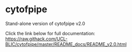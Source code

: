 # cytofpipe
Stand-alone version of cytofpipe v2.0
<br>

Click the link below for full documentation:
<br>
https://raw.githack.com/UCL-BLIC/cytofpipe/master/README_docs/README_v2.0.html

